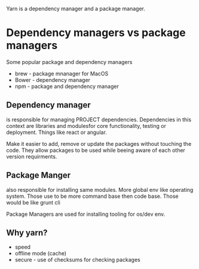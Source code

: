 Yarn is a dependency manager and a package manager.

# Dependency managers vs package managers

Some popular package and dependency managers

- brew - package mnanager for MacOS
- Bower - dependency manager
- npm - package and dependency manager

## Dependency manager

is responsible for managing PROJECT dependencies. Dependencies in this context are libraries and modulesfor core functionality, testing or deployment.
Things like react or angular.

Make it easier to add, remove or update the packages without touching the code. They allow packages to be used while beeing aware of each other version requirments.

## Package Manger

also responsible for installing same modules. More global env like operating system. Those use to be more command base then code base. Those would be like grunt cli

Package Managers are used for installing tooling for os/dev env.

## Why yarn?

- speed
- offline mode (cache)
- secure - use of checksums for checking packages
